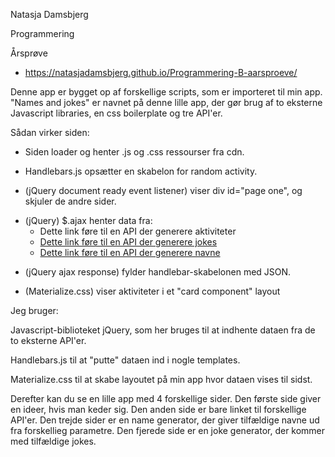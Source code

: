 <p>Natasja Damsbjerg<p>
<p>Programmering<p>
<p>Årsprøve<p>

<ul>
<li><a href="https://natasjadamsbjerg.github.io/Programmering-B-aarsproeve/">https://natasjadamsbjerg.github.io/Programmering-B-aarsproeve/</a></li>
</ul>

Denne app er bygget op af forskellige scripts, som er importeret til min app.
"Names and jokes" er navnet på denne lille app, der gør brug af to eksterne Javascript libraries, en css boilerplate og tre API'er. 

Sådan virker siden:

<ul>
<li>Siden loader og henter .js og .css ressourser fra cdn.</li>
</ul>

<ul>
<li>Handlebars.js opsætter en skabelon for random activity.</li>
</ul>

<ul>
<li>(jQuery document ready event listener) viser div id="page one", og skjuler de andre sider.</li>
</ul>

<ul>
<li>(jQuery) $.ajax henter data fra:
<ul>
<li><a href="https://www.boredapi.com/api/activity"></a>Dette link føre til en API der generere aktiviteter</li>
<li><a href="https://github.com/15Dkatz/official_joke_api">Dette link føre til en API der generere jokes</a></li>
<li><a href="https://github.com/thm/uinames">Dette link føre til en API der generere navne</a></li>
</ul></li>
</ul>

<ul>
<li>(jQuery ajax response) fylder handlebar-skabelonen med JSON.</li>
</ul>

<ul>
<li>(Materialize.css) viser aktiviteter i et "card component" layout</li>
</ul> 

Jeg bruger:

Javascript-biblioteket jQuery, som her bruges til at indhente dataen fra de to eksterne API'er.

Handlebars.js til at "putte" dataen ind i nogle templates.

Materialize.css til at skabe layoutet på min app hvor dataen vises til sidst.

Derefter kan du se en lille app med 4 forskellige sider. Den første side giver en ideer, hvis man keder sig.
Den anden side er bare linket til forskellige API'er. Den trejde sider er en name generator, der giver tilfældige navne ud fra forskellieg parametre. Den fjerede side er en joke generator, der kommer med tilfældige jokes. 
 
      
